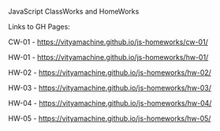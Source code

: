 JavaScript ClassWorks and HomeWorks

Links to GH Pages:

CW-01 - https://vityamachine.github.io/js-homeworks/cw-01/

HW-01 - https://vityamachine.github.io/js-homeworks/hw-01/

HW-02 - https://vityamachine.github.io/js-homeworks/hw-02/

HW-03 - https://vityamachine.github.io/js-homeworks/hw-03/

HW-04 - https://vityamachine.github.io/js-homeworks/hw-04/

HW-05 - https://vityamachine.github.io/js-homeworks/hw-05/